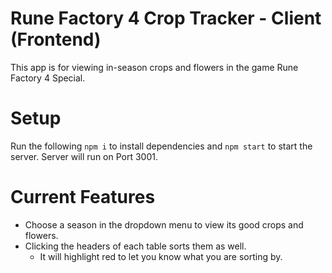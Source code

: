 # Rune Factory 4 Crop Tracker - Client (Frontend)
This app is for viewing in-season crops and flowers in the game Rune Factory 4 Special.

# Setup
Run the following `npm i` to install dependencies and `npm start` to start the server. Server will run on Port 3001.

# Current Features
- Choose a season in the dropdown menu to view its good crops and flowers.
- Clicking the headers of each table sorts them as well.
  - It will highlight red to let you know what you are sorting by.
